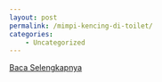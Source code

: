 ```yaml
---
layout: post
permalink: /mimpi-kencing-di-toilet/
categories:
    - Uncategorized
---
```


[Baca Selengkapnya](/01)